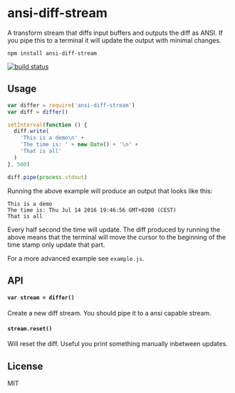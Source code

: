 # ansi-diff-stream

A transform stream that diffs input buffers and outputs the diff as ANSI.
If you pipe this to a terminal it will update the output with minimal changes.

```
npm install ansi-diff-stream
```

[![build status](http://img.shields.io/travis/mafintosh/ansi-diff-stream.svg?style=flat)](http://travis-ci.org/mafintosh/ansi-diff-stream)

## Usage

``` js
var differ = require('ansi-diff-stream')
var diff = differ()

setInterval(function () {
  diff.write(
    'This is a demo\n' +
    'The time is: ' + new Date() + '\n' +
    'That is all'
  )
}, 500)

diff.pipe(process.stdout)
```

Running the above example will produce an output that looks like this:

```
This is a demo
The time is: Thu Jul 14 2016 19:46:56 GMT+0200 (CEST)
That is all
```

Every half second the time will update.
The diff produced by running the above means that the terminal will move the cursor to the beginning of the time stamp only update that part.

For a more advanced example see `example.js`.

## API

#### `var stream = differ()`

Create a new diff stream. You should pipe it to a ansi capable stream.

#### `stream.reset()`

Will reset the diff. Useful you print something manually inbetween updates.

## License

MIT
